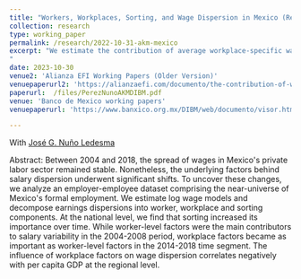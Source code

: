 ```yaml
---
title: "Workers, Workplaces, Sorting, and Wage Dispersion in Mexico (Resubmitted, Economía)"
collection: research
type: working_paper
permalink: /research/2022-10-31-akm-mexico
excerpt: "We estimate the contribution of average workplace-specific wage premia, worker-level characteristics, and assortative matching on the variance of wages in Mexico. At the national level, we find that assortative matching and workplace factors increased its importance over time. The influence of workplace factors on wage dispersion correlates negatively with per capita GDP at the regional level.
"
date: 2023-10-30
venue2: 'Alianza EFI Working Papers (Older Version)'
venuepaperurl2: 'https://alianzaefi.com/documento/the-contribution-of-workers-workplaces-and-sorting-to-wage-inequality-in-mexico/'
paperurl:  /files/PerezNunoAKMDIBM.pdf
venue: 'Banco de Mexico working papers'
venuepaperurl: 'https://www.banxico.org.mx/DIBM/web/documento/visor.html?clave=2024-06&locale=es_MX'

---
```

With [José G. Nuño Ledesma](https://jgnunol.github.io/)

Abstract: Between 2004 and 2018, the spread of wages in Mexico's private labor sector remained stable. Nonetheless, the underlying factors behind salary dispersion underwent significant shifts. To uncover these changes, we analyze an employer-employee dataset comprising the near-universe of Mexico's formal employment. We estimate log wage models and decompose earnings dispersions into worker, workplace and sorting components. At the national level, we find that sorting increased its importance over time. While worker-level factors were the main contributors to salary variability in the 2004-2008 period, workplace factors became as important as worker-level factors in the 2014-2018 time segment. The influence of workplace factors on wage dispersion correlates negatively with per capita GDP at the regional level.
